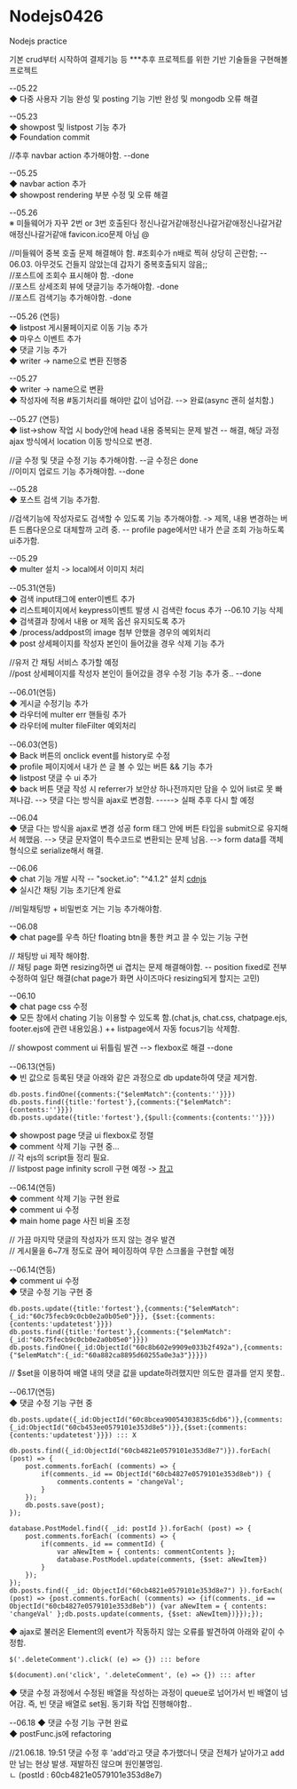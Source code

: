 # Nodejs0426
Nodejs practice

기본 crud부터 시작하여 결제기능 등 ***추후 프로젝트를 위한 기반 기술들을 구현해볼 프로젝트  


--05.22  
◆ 다중 사용자 기능 완성 및 posting 기능 기반 완성 및 mongodb 오류 해결  

--05.23  
◆ showpost 및 listpost 기능 추가  
◆ Foundation commit  

//추후 navbar action 추가해야함. --done  

--05.25  
◆ navbar action 추가  
◆ showpost rendering 부분 수정 및 오류 해결  

--05.26  
※ 미들웨어가 자꾸 2번 or 3번 호출된다 정신나갈거같애정신나갈거같애정신나갈거같애정신나갈거같애 favicon.ico문제 아님 @$%@#%!#%!@^&$  

//미들웨어 중복 호출 문제 해결해야 함. #조회수가 n배로 찍혀 상당히 곤란함; -- 06.03. 아무것도 건들지 않았는데 갑자기 중복호출되지 않음;;  
//포스트에 조회수 표시해야 함. -done  
//포스트 상세조회 뷰에 댓글기능 추가해야함. -done  
//포스트 검색기능 추가해야함. -done  

--05.26 (연등)  
◆ listpost 게시물페이지로 이동 기능 추가  
◆ 마우스 이벤트 추가  
◆ 댓글 기능 추가  
◆ writer -> name으로 변환 진행중  

--05.27  
◆ writer -> name으로 변환  
◆ 작성자에 적용 #동기처리를 해야만 값이 넘어감. --> 완료(async 괜히 설치함.)  

--05.27 (연등)  
◆ list->show 작업 시 body안에 head 내용 중복되는 문제 발견 -- 해결, 해당 과정 ajax 방식에서 location 이동 방식으로 변경.  

//글 수정 및 댓글 수정 기능 추가해야함. --글 수정은 done  
//이미지 업로드 기능 추가해야함. --done  

--05.28  
◆ 포스트 검색 기능 추가함.

//검색기능에 작성자로도 검색할 수 있도록 기능 추가해야함. -> 제목, 내용 변경하는 버튼 드롭다운으로 대체할까 고려 중. -- profile page에서만 내가 쓴글 조회 가능하도록 ui추가함. 

--05.29  
◆ multer 설치 -> local에서 이미지 처리  

--05.31(연등)  
◆ 검색 input태그에 enter이벤트 추가  
◆ 리스트페이지에서 keypress이벤트 발생 시 검색란 focus 추가  --06.10 기능 삭제
◆ 검색결과 창에서 내용 or 제목 옵션 유지되도록 추가  
◆ /process/addpost의 image 첨부 안했을 경우의 예외처리  
◆ post 상세페이지를 작성자 본인이 들어갔을 경우 삭제 기능 추가  
			

//유저 간 채팅 서비스 추가할 예정  
//post 상세페이지를 작성자 본인이 들어갔을 경우 수정 기능 추가 중.. --done  

--06.01(연등)  
◆ 게시글 수정기능 추가  
◆ 라우터에 multer err 핸들링 추가  
◆ 라우터에 multer fileFilter 예외처리  

--06.03(연등)  
◆ Back 버튼의 onclick event를 history로 수정  
◆ profile 페이지에서 내가 쓴 글 볼 수 있는 버튼 && 기능 추가  
◆ listpost 댓글 수 ui 추가  
◆ back 버튼 댓글 작성 시 referrer가 보안상 하나전까지만 담을 수 있어 list로 못 빠져나감. --> 댓글 다는 방식을 ajax로 변경함. -----> 실패 추후 다시 할 예정

--06.04  
◆ 댓글 다는 방식을 ajax로 변경 성공 form 태그 안에 버튼 타입을 submit으로 유지해서 헤맸음. --> 댓글 문자열이 특수코드로 변환되는 문제 남음. --> form data를 객체형식으로 serialize해서 해결.


--06.06  
◆ chat 기능 개발 시작 -- "socket.io": "^4.1.2" 설치 [cdnjs](https://cdnjs.com/libraries/socket.io)  
◆ 실시간 채팅 기능 초기단계 완료  

//비밀채팅방 + 비밀번호 거는 기능 추가해야함.

--06.08  
◆ chat page를 우측 하단 floating btn을 통한 켜고 끌 수 있는 기능 구현  

// 채팅방 ui 제작 해야함.  
// 채팅 page 화면 resizing하면 ui 겹치는 문제 해결해야함. -- position fixed로 전부 수정하여 일단 해결(chat page가 화면 사이즈마다 resizing되게 할지는 고민)  

--06.10  
◆ chat page css 수정  
◆ 모든 창에서 chating 기능 이용할 수 있도록 함.(chat.js, chat.css, chatpage.ejs, footer.ejs에 관련 내용있음.) ++ listpage에서 자동 focus기능 삭제함.  

// showpost comment ui 뒤틀림 발견 --> flexbox로 해결   --done  

--06.13(연등)  
◆ 빈 값으로 등록된 댓글 아래와 같은 과정으로 db update하여 댓글 제거함.  
```
db.posts.findOne({comments:{"$elemMatch":{contents:''}}})
db.posts.find({title:'fortest'},{comments:{"$elemMatch":{contents:''}}})
db.posts.update({title:'fortest'},{$pull:{comments:{contents:''}}})
```
◆ showpost page 댓글 ui flexbox로 정렬  
◆ comment 삭제 기능 구현 중...  
// 각 ejs의 script들 정리 필요.  
// listpost page infinity scroll 구현 예정 -> [참고](https://code-study.tistory.com/22)  

--06.14(연등)  
◆ comment 삭제 기능 구현 완료  
◆ comment ui 수정  
◆ main home page 사진 비율 조정  

// 가끔 마지막 댓글의 작성자가 뜨지 않는 경우 발견  
// 게시물을 6~7개 정도로 끊어 페이징하여 무한 스크롤을 구현할 예정  


--06.14(연등)  
◆ comment ui 수정  
◆ 댓글 수정 기능 구현 중  
```
db.posts.update({title:'fortest'},{comments:{"$elemMatch":{_id:"60c75fecb9c0cb0e2a0b05e0"}}}, {$set:{comments:{contents:'updatetest'}}})
db.posts.find({title:'fortest'},{comments:{"$elemMatch":{_id:"60c75fecb9c0cb0e2a0b05e0"}}})
db.posts.findOne({_id:ObjectId("60c8b602e9909e033b2f492a"),{comments:{"$elemMatch":{_id:"60a882ca8895d60255a0e3a3"}}}})
```
// $set을 이용하여 배열 내의 댓글 값을 update하려했지만 의도한 결과를 얻지 못함..  

--06.17(연등)   
◆ 댓글 수정 기능 구현 중  
```
db.posts.update({_id:ObjectId("60c8bcea90054303835c6db6")},{comments:{_id:ObjectId("60cb453ee0579101e353d8e5")}},{$set:{comments:{contents:'updatetest'}}}) ::: X

db.posts.find({_id:ObjectId("60cb4821e0579101e353d8e7")}).forEach( (post) => {
	post.comments.forEach( (comments) => {
		if(comments._id == ObjectId("60cb4827e0579101e353d8eb")) {
			comments.contents = 'changeVal';
		}
	});
	db.posts.save(post);
});

database.PostModel.find({ _id: postId }).forEach( (post) => {
	post.comments.forEach( (comments) => {
		if(comments._id == commentId) {
			var aNewItem = { contents: commentContents };
			database.PostModel.update(comments, {$set: aNewItem})
		}
	});
});
db.posts.find({ _id: ObjectId("60cb4821e0579101e353d8e7") }).forEach( (post) => {post.comments.forEach( (comments) => {if(comments._id == ObjectId("60cb4827e0579101e353d8eb")) {var aNewItem = { contents: 'changeVal' };db.posts.update(comments, {$set: aNewItem})}});});
```
◆ ajax로 불러온 Element의 event가 작동하지 않는 오류를 발견하여 아래와 같이 수정함.  
```
$('.deleteComment').click( (e) => {}) ::: before

$(document).on('click', '.deleteComment', (e) => {}) ::: after
```
◆ 댓글 수정 과정에서 수정된 배열을 작성하는 과정이 queue로 넘어가서 빈 배열이 넘어감. 즉, 빈 댓글 배열로 set됨. 동기화 작업 진행해야함..  

--06.18
◆ 댓글 수정 기능 구현 완료  
◆ postFunc.js에 refactoring  

//21.06.18. 19:51 댓글 수정 후 'add'라고 댓글 추가했더니 댓글 전체가 날아가고 add만 남는 현상 발생. 재발하진 않으며 원인불명임.  
  ㄴ (postId : 60cb4821e0579101e353d8e7)  